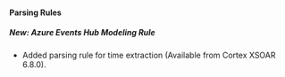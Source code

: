#### Parsing Rules
##### New: Azure Events Hub Modeling Rule
- Added parsing rule for time extraction (Available from Cortex XSOAR 6.8.0).
